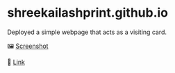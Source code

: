 # shreekailashprint.github.io
Deployed a simple webpage that acts as a visiting card.

🖼 [Screenshot](https://imgur.com/a/n2GfZh3)

📎 [Link](https://shreekailashprint.github.io/)
